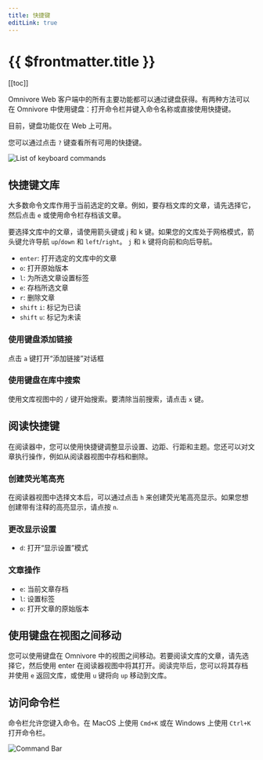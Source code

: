 ```yaml
---
title: 快捷键
editLink: true
---
```


# {{ $frontmatter.title }}

[[toc]]

Omnivore Web 客户端中的所有主要功能都可以通过键盘获得。有两种方法可以在 Omnivore 中使用键盘：打开命令栏并键入命令名称或直接使用快捷键。

目前，键盘功能仅在 Web 上可用。

您可以通过点击 `?` 键查看所有可用的快捷键。

![List of keyboard commands](../../using/images/web-keyboard-commands.png)

## 快捷键文库

大多数命令文库作用于当前选定的文章。例如，要存档文库的文章，请先选择它，然后点击 `e` 或使用命令栏存档该文章。

要选择文库中的文章，请使用箭头键或 j 和 k 键。如果您的文库处于网格模式，箭头键允许导航 `up`/`down` 和 `left`/`right`。 `j` 和 `k` 键将向前和向后导航。

- `enter`: 打开选定的文库中的文章
- `o`: 打开原始版本
- `l`: 为所选文章设置标签
- `e`: 存档所选文章
- `r`: 删除文章
- `shift` `i`: 标记为已读
- `shift` `u`: 标记为未读

### 使用键盘添加链接

点击 `a` 键打开“添加链接”对话框

### 使用键盘在库中搜索

使用文库视图中的 `/` 键开始搜索。要清除当前搜索，请点击 `x` 键。

## 阅读快捷键

在阅读器中，您可以使用快捷键调整显示设置、边距、行距和主题。您还可以对文章执行操作，例如从阅读器视图中存档和删除。

### 创建荧光笔高亮

在阅读器视图中选择文本后，可以通过点击 `h` 来创建荧光笔高亮显示。如果您想创建带有注释的高亮显示，请点按 `n`.

### 更改显示设置

- `d`: 打开“显示设置”模式

### 文章操作

- `e`: 当前文章存档
- `l`: 设置标签
- `o`: 打开文章的原始版本

## 使用键盘在视图之间移动

您可以使用键盘在 Omnivore 中的视图之间移动。若要阅读文库的文章，请先选择它，然后使用 enter 在阅读器视图中将其打开。阅读完毕后，您可以将其存档并使用 `e` 返回文库，或使用 `u` 键将向 `up` 移动到文库。

## 访问命令栏

命令栏允许您键入命令。在 MacOS 上使用 `Cmd+K` 或在 Windows 上使用 `Ctrl+K` 打开命令栏。

![Command Bar](../../using/images/web-command-bar.png)
